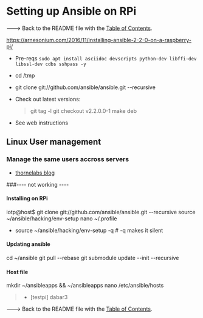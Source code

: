 # Setting up Ansible on RPi

---> Back to the README file with the [Table of Contents](../README.md).

https://arnesonium.com/2016/11/installing-ansible-2-2-0-on-a-raspberry-pi/

- Pre-reqs
  `sudo apt install asciidoc devscripts python-dev libffi-dev libssl-dev cdbs sshpass -y`

- cd /tmp
- git clone git://github.com/ansible/ansible.git --recursive
- Check out latest versions:
  > git tag -l
    git checkout v2.2.0.0-1
    make deb

- See web instructions

## Linux User management

### Manage the same users accross servers
- [thornelabs blog](https://thornelabs.net/2014/04/19/ansible-manage-the-same-users-across-servers-with-different-passwords.html)


###---- not working ----
#### Installing on RPi
iotp@host$ git clone git://github.com/ansible/ansible.git --recursive
source ~/ansible/hacking/env-setup
nano ~/.profile
  - source ~/ansible/hacking/env-setup -q   # -q makes it silent

#### Updating ansible
cd ~/ansible
git pull --rebase
git submodule update --init --recursive

#### Host file

mkdir ~/ansibleapps && ~/ansibleapps
nano /etc/ansible/hosts
  > - [testpi]
      dabar3

---> Back to the README file with the [Table of Contents](../README.md).
